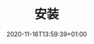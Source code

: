 ---
title: "安装"
description: "安装内核和 v2rayA"
lead: ""
date: 2020-11-16T13:59:39+01:00
lastmod: 2020-11-16T13:59:39+01:00
draft: false
images: []
menu:
  docs:
    parent: "prologue"
    identifier: "article"
weight: 15
---